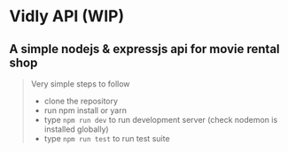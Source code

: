 # Vidly API (WIP)

## A simple nodejs & expressjs api for movie rental shop

> Very simple steps to follow
>
> - clone the repository
> - run npm install or yarn
> - type `npm run dev` to run development server (check nodemon is installed globally)
> - type `npm run test` to run test suite
